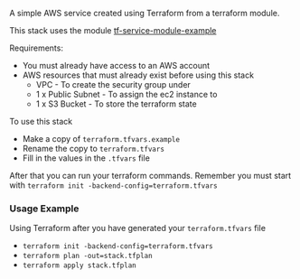 A simple AWS service created using Terraform from a terraform module.

This stack uses the module [tf-service-module-example](https://github.com/mechastorm/tf-service-module-example)

Requirements:
- You must already have access to an AWS account
- AWS resources that must already exist before using this stack
    - VPC - To create the security group under
    - 1 x Public Subnet - To assign the ec2 instance to
    - 1 x S3 Bucket - To store the terraform state

To use this stack
- Make a copy of `terraform.tfvars.example` 
- Rename the copy to `terraform.tfvars`
- Fill in the values in the `.tfvars` file

After that you can run your terraform commands. Remember you must start with `terraform init -backend-config=terraform.tfvars`

### Usage Example 

Using Terraform after you have generated your `terraform.tfvars` file

- `terraform init -backend-config=terraform.tfvars`
- `terraform plan -out=stack.tfplan`
- `terraform apply stack.tfplan`